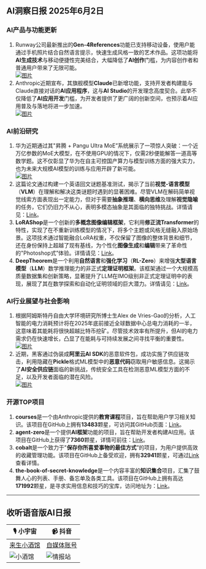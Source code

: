 ## AI洞察日报 2025年6月2日

### **AI产品与功能更新**

1.  Runway公司最新推出的**Gen-4References**功能已支持移动设备，使用户能通过手机照片结合自然语言提示，快速生成风格一致的艺术作品。这项功能将**AI生成技术**与移动便捷性完美结合，大幅降低了**AI创作**门槛，为内容创作者和普通用户带来了无限可能。
    <br/> [![图片](https://cdn.jsdmirror.com/gh/justlovemaki/imagehub@main/images/2025/07/news_01k0253aybfg1rk90dmraa9j3w.avif)](https://cdn.jsdmirror.com/gh/justlovemaki/imagehub@main/images/2025/07/news_01k0253aybfg1rk90dmraa9j3w.avif) <br/>
2.  Anthropic近期宣布，其旗舰模型**Claude**已新增功能，支持开发者构建能与Claude直接对话的**AI应用程序**，这与**AI Studio**的开发理念高度契合。此举不仅降低了**AI应用开发**门槛，为开发者提供了更广阔的创新空间，也预示着AI应用普及与落地将进一步加速。
    <br/> [![图片](https://cdn.jsdmirror.com/gh/justlovemaki/imagehub@main/images/2025/07/news_01k0253c6zfzg8wrn1yscdr5zw.avif)](https://cdn.jsdmirror.com/gh/justlovemaki/imagehub@main/images/2025/07/news_01k0253c6zfzg8wrn1yscdr5zw.avif) <br/>

### **AI前沿研究**

1.  华为近期通过其"昇腾 + Pangu Ultra MoE”系统展示了一项惊人突破：一个近万亿参数的MoE大模型，在不使用GPU的情况下，仅需2秒便能解答一道高等数学题。这不仅彰显了华为在自主可控国产算力与模型训练方面的强大实力，也为未来大规模AI模型的训练与应用开辟了新可能。
    <br/> [![图片](https://cdn.jsdmirror.com/gh/justlovemaki/imagehub@main/images/2025/07/news_01k0253hbnemn8dh186w4p6p6k.avif)](https://cdn.jsdmirror.com/gh/justlovemaki/imagehub@main/images/2025/07/news_01k0253hbnemn8dh186w4p6p6k.avif) <br/>
2.  这篇论文通过构建一个英语回文谜题基准测试，揭示了当前**视觉-语言模型**（**VLM**）在理解和解决这类谜题时遇到的显著困难。尽管VLM在解码简单视觉线索方面表现出一定能力，但对于需要**抽象推理**、**横向思维**及理解**视觉隐喻**的任务，它们仍旧力不从心，表明多模态抽象是其面临的独特挑战。详情请见：[Link](https://arxiv.org/abs/2505.23759)。
3.  **LoRAShop**是一个创新的**多概念图像编辑框架**，它利用**修正流Transformer**的特性，实现了在不重新训练模型的情况下，将多个主题或风格无缝融入原始场景。这项技术通过智能融合LoRA权重，不仅保留了图像的整体背景和细节，还在身份保持上超越了现有基线，为个性化**图像生成**和**编辑**带来了革命性的"Photoshop式”体验。详情请见：[Link](https://arxiv.org/abs/2505.23758)。
4.  **DeepTheorem**是一个利用**自然语言**和**强化学习**（**RL-Zero**）来增强**大型语言模型**（**LLM**）数学推理能力的非正式**定理证明框架**。该框架通过一个大规模高质量数据集和创新策略，显著提升了LLM在IMO级别非正式定理证明中的表现，展现了其在数学探索和自动化证明领域的巨大潜力。详情请见：[Link](https://arxiv.org/abs/2505.23754)。

### **AI行业展望与社会影响**

1.  根据阿姆斯特丹自由大学环境研究所博士生Alex de Vries-Gao的分析，人工智能的电力消耗预计将在2025年底前接近全球数据中心总电力消耗的一半，这意味着其能耗将很快超越比特币挖矿。尽管技术效率有所提升，但AI的电力需求仍在快速增长，凸显了在能耗与可持续发展之间寻找平衡的重要性。
    <br/> [![图片](https://cdn.jsdmirror.com/gh/justlovemaki/imagehub@main/images/2025/07/news_01k0253nf9e0n87swn53daqkb8.avif)](https://cdn.jsdmirror.com/gh/justlovemaki/imagehub@main/images/2025/07/news_01k0253nf9e0n87swn53daqkb8.avif) <br/>
2.  近期，黑客通过伪装成**阿里云AI SDK**的恶意软件包，成功实施了供应链攻击，利用隐藏在**Pickle**格式ML模型中的**恶意代码**窃取用户敏感信息。这揭示了**AI安全供应链**面临的新挑战，传统安全工具在检测恶意ML模型方面的不足，以及开发者面临的潜在风险。
    <br/> [![图片](https://cdn.jsdmirror.com/gh/justlovemaki/imagehub@main/images/2025/07/news_01k0253rrdf8fta4b6fym16mdq.avif)](https://cdn.jsdmirror.com/gh/justlovemaki/imagehub@main/images/2025/07/news_01k0253rrdf8fta4b6fym16mdq.avif) <br/>

### **开源TOP项目**

1.  **courses**是一个由Anthropic提供的**教育课程**项目，旨在帮助用户学习相关知识。该项目在GitHub上拥有**13483**颗星，可访问其GitHub页面：[Link](https://github.com/anthropics/courses)。
2.  **agent-zero**是一个提供**AI框架**功能的项目，旨在帮助开发者构建AI应用。该项目在GitHub上获得了**7360**颗星，详情可前往：[Link](https://github.com/frdel/agent-zero)。
3.  **cobalt**是一个致力于"**保存你所喜爱事物的最佳方式**”的项目，为用户提供高效的收藏管理功能。该项目在GitHub上备受欢迎，拥有**32941**颗星，可通过[Link](https://github.com/imputnet/cobalt)查看详情。
4.  **the-book-of-secret-knowledge**是一个内容丰富的**知识集合**项目，汇集了鼓舞人心的列表、手册、备忘单及各类工具。该项目在GitHub上拥有高达**171992**颗星，是寻求实用信息和技巧的宝库，访问地址为：[Link](https://github.com/trimstray/the-book-of-secret-knowledge)。

---

## **收听语音版AI日报**

| 🎙️ **小宇宙** | 📹 **抖音** |
| --- | --- |
| [来生小酒馆](https://www.xiaoyuzhoufm.com/podcast/683c62b7c1ca9cf575a5030e)  |   [自媒体账号](https://www.douyin.com/user/MS4wLjABAAAAwpwqPQlu38sO38VyWgw9ZjDEnN4bMR5j8x111UxpseHR9DpB6-CveI5KRXOWuFwG)| 
| ![小酒馆](https://cdn.jsdmirror.com/gh/justlovemaki/imagehub@main/logo/f959f7984e9163fc50d3941d79a7f262.md.png) | ![情报站](https://cdn.jsdmirror.com/gh/justlovemaki/imagehub@main/logo/7fc30805eeb831e1e2baa3a240683ca3.md.png) |
